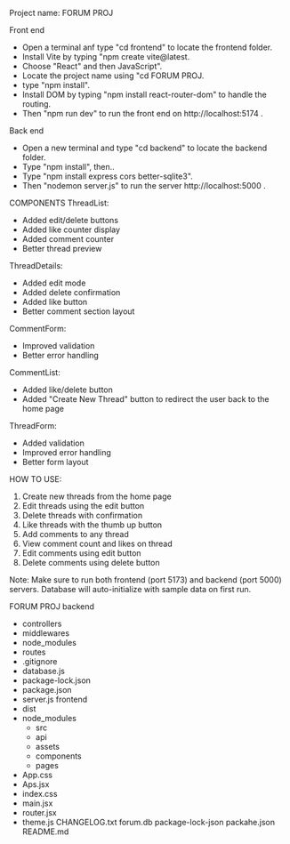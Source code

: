Project name: FORUM PROJ

Front end
- Open a terminal anf type "cd frontend" to locate the frontend folder.
- Install Vite by typing "npm create vite@latest.
- Choose "React" and then JavaScript".
- Locate the project name using "cd FORUM PROJ.
- type "npm install".
- Install DOM by typing "npm install react-router-dom" to handle the routing.
- Then "npm run dev" to run the front end on http://localhost:5174 .

Back end
- Open a new terminal and type "cd backend" to locate the backend folder.
- Type "npm install", then..
- Type "npm install express cors better-sqlite3".
- Then "nodemon server.js" to run the server http://localhost:5000 .
      
COMPONENTS
ThreadList:
- Added edit/delete buttons
- Added like counter display
- Added comment counter
- Better thread preview

ThreadDetails:
- Added edit mode
- Added delete confirmation
- Added like button
- Better comment section layout

CommentForm:
- Improved validation
- Better error handling

CommentList:
- Added like/delete button
- Added "Create New Thread" button to 
  redirect the user back to the home page

ThreadForm:
- Added validation
- Improved error handling
- Better form layout

HOW TO USE:
1. Create new threads from the home page
2. Edit threads using the edit button
3. Delete threads with confirmation
4. Like threads with the thumb up button
5. Add comments to any thread
6. View comment count and likes on thread 
7. Edit comments using edit button
8. Delete comments using delete button

Note: Make sure to run both frontend (port 5173) and backend (port 5000) servers.
Database will auto-initialize with sample data on first run.

FORUM PROJ
 backend
  - controllers
  - middlewares
  - node_modules
  - routes
  - .gitignore
  - database.js
  - package-lock.json
  - package.json
  - server.js
 frontend
  - dist
  - node_modules
    - src
     - api
     - assets
     - components
     - pages
  - App.css
  - Aps.jsx
  - index.css
  - main.jsx
  - router.jsx
  - theme.js
CHANGELOG.txt
forum.db
package-lock-json
packahe.json
README.md 



